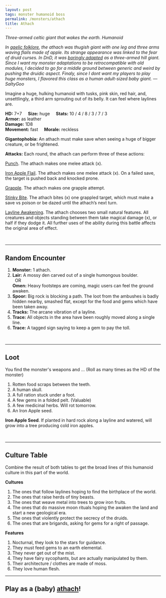 ```yaml
---
layout: post
tags: monster humanoid boss
permalink: /monsters/athach
title: Athach
---
```


*Three-armed celtic giant that wakes the earth. Humanoid*

<span class="alchemy"> *In [gaelic folklore](https://what-when-how.com/celtic-mythology-and-folklore/fachan-athach-to-fergus-feargus-celtic-mythology-and-folklore/), the athach was thugish giant with one leg and three arms waving flails made of apple. Its strange appearance was linked to the fear of druid curses. In DnD, it was [boringly adapted](http://adnd.geoshitties.installgentoo.com/mm/gianatha.html) as a three-armed hill giant. Since I want my monster adaptations to be retrocompatible with old modules, I decided to go for a middle ground between generic and weird by pushing the druidic aspect. Finaly, since I dont want my players to play huge monsters, I flavored this class as a human adult-sized baby giant. — SaltyGoo* </span>

Imagine a huge, hulking humanoid with tusks, pink skin, red hair, and, unsettlingly, a third arm sprouting out of its belly. It can feel where laylines are.

**HD:** 7+7  &nbsp; &nbsp;  **Size:** huge &nbsp; &nbsp; **Stats:** 10 / 4 / 8 / 3 / 7 / 3 <br>
**Armor:** as leather <br>
**Damage:** 1D8 <br>
**Movement:** fast &nbsp; &nbsp; **Morale:** reckless <br>

**Gigantophobia:** An athach must make save when seeing a huge of bigger creature, or be frightened.

**Attacks:** Each round, the athach can perform three of these actions:

<ins>Punch</ins>. The athach makes one melee attack (x).

<ins>Iron Apple Flail</ins>. The athach makes one melee attack (x). On a failed save, the target is pushed back and knocked prone.

<ins>Grapple</ins>. The athach makes one grapple attempt.

<ins>Stinky Bite</ins>. The athach bites (x) one grappled target, which must make a save vs poison or be dazed until the athach’s next turn.

<ins>Layline Awakening</ins>. The athach chooses two small natural features. All creatures and objects standing between them take magical damage (x), or half if they dodge it. All further uses of the ability during this battle affects the original area of effect.

<br>

---

## Random Encounter

1. **Monster:** 1 athach.
1. **Lair:** A mossy den carved out of a single humongous boulder. <br>	&nbsp; OR <br>	**Omen:** Heavy footsteps are coming, magic users can feel the ground awaken.
1. **Spoor:** Big rock is blocking a path. The loot from the ambushes is badly hidden nearby, smashed flat, except for the food and gems which have been taken away.
1. **Tracks:** The arcane vibration of a layline.
1. **Trace:** All objects in the area have been roughly moved along a single line.
1. **Trace:** A tagged sign saying to keep a gem to pay the toll.

<br>

---

## Loot

You find the monster's weapons and ... (Roll as many times as the HD of the monster)

1. Rotten food scraps between the teeth.
1. A human skull.
1. A full ration stuck under a foot.
1. A few gems in a folded pelt. (Valuable)
1. A few medicinal herbs. Will rot tomorrow.
1. An Iron Apple seed.

<span class="alchemy"> **Iron Apple Seed**. If planted in hard rock along a layline and watered, will grow into a tree producing cold iron apples.</span>

<br>

---

## Culture Table

Combine the result of both tables to get the broad lines of this humanoid culture in this part of the world.

**Cultures**
1. The ones that follow laylines hoping to find the birthplace of the world.
1. The ones that raise herds of tiny beasts. 
1. The ones that weave metal into trees to grow iron fruits.
1. The ones that do massive moon rituals hoping the awaken the land and start a new geological era.
1. The ones that violently protect the secrecy of the druids.
1. The ones that are brigands, asking for gems for a right of passage.

**Features**
1. Nocturnal, they look to the stars for guidance.
1. They must feed gems to an earth elemental.
1. They never get out of the mist.
1. They have fairy sycophants, but are actually manipulated by them.
1. Their architecture / clothes are made of moss.
1. They love human flesh.

---

## Play as a (baby) [athach](https://saltygoo.github.io/class/specialist/athach)!
